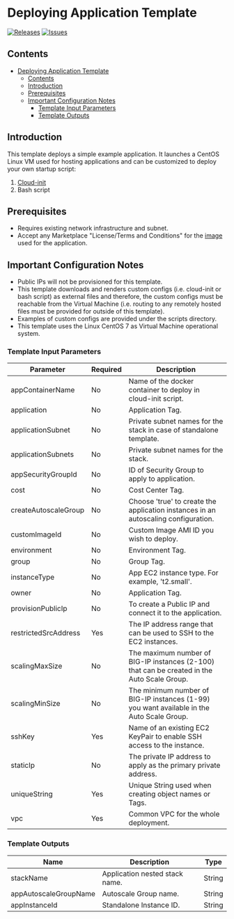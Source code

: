 
# Deploying Application Template

[![Releases](https://img.shields.io/github/release/f5networks/f5-aws-cloudformation-v2.svg)](https://github.com/f5networks/f5-aws-cloudformation-v2/releases)
[![Issues](https://img.shields.io/github/issues/f5networks/f5-aws-cloudformation-v2.svg)](https://github.com/f5networks/f5-aws-cloudformation-v2/issues)

## Contents

- [Deploying Application Template](#deploying-application-template)
  - [Contents](#contents)
  - [Introduction](#introduction)
  - [Prerequisites](#prerequisites)
  - [Important Configuration Notes](#important-configuration-notes)
    - [Template Input Parameters](#template-input-parameters)
    - [Template Outputs](#template-outputs)

## Introduction

This template deploys a simple example application. It launches a CentOS Linux VM used for hosting applications and can be customized to deploy your own startup script:

1) [Cloud-init](https://cloudinit.readthedocs.io/en/latest/)
2) Bash script


## Prerequisites

- Requires existing network infrastructure and subnet.
- Accept any Marketplace "License/Terms and Conditions" for the [image](https://aws.amazon.com/marketplace/pp/B00O7WM7QW) used for the application.

## Important Configuration Notes

- Public IPs will not be provisioned for this template.
- This template downloads and renders custom configs (i.e. cloud-init or bash script) as external files and therefore, the custom configs must be reachable from the Virtual Machine (i.e. routing to any remotely hosted files must be provided for outside of this template).
- Examples of custom configs are provided under the scripts directory.
- This template uses the Linux CentOS 7 as Virtual Machine operational system.


### Template Input Parameters

| Parameter | Required | Description |
| --- | --- | --- |
| appContainerName | No | Name of the docker container to deploy in cloud-init script. |
| application | No | Application Tag. |
| applicationSubnet | No | Private subnet names for the stack in case of standalone template. |
| applicationSubnets | No | Private subnet names for the stack. |
| appSecurityGroupId | No | ID of Security Group to apply to application. |
| cost | No | Cost Center Tag. |
| createAutoscaleGroup | No | Choose 'true' to create the application instances in an autoscaling configuration. |
| customImageId | No | Custom Image AMI ID you wish to deploy. |
| environment | No | Environment Tag. |
| group | No | Group Tag. |
| instanceType | No | App EC2 instance type. For example, 't2.small'. |
| owner | No | Application Tag. |
| provisionPublicIp | No | To create a Public IP and connect it to the application. |
| restrictedSrcAddress | Yes | The IP address range that can be used to SSH to the EC2 instances. |
| scalingMaxSize | No | The maximum number of BIG-IP instances (2-100) that can be created in the Auto Scale Group. |
| scalingMinSize | No | The minimum number of BIG-IP instances (1-99) you want available in the Auto Scale Group. |
| sshKey | Yes | Name of an existing EC2 KeyPair to enable SSH access to the instance. |
| staticIp | No | The private IP address to apply as the primary private address. |
| uniqueString | Yes | Unique String used when creating object names or Tags. |
| vpc | Yes | Common VPC for the whole deployment. |

### Template Outputs

| Name | Description | Type |
| --- | --- | --- |
| stackName | Application nested stack name. | String |
| appAutoscaleGroupName | Autoscale Group name. | String |
| appInstanceId | Standalone Instance ID. | String |
